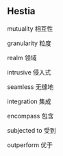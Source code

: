 ##  Hestia

mutuality 相互性

granularity 粒度

realm 领域

intrusive 侵入式

seamless 无缝地

integration 集成

encompass 包含

 subjected to 受到

 outperform 优于